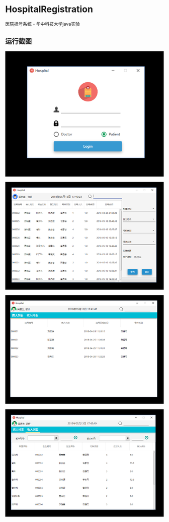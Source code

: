 # HospitalRegistration
医院挂号系统 - 华中科技大学java实验

## 运行截图

![登录界面](/screenshots/Login.png)



![病人界面](/screenshots/patient.png)



![医生界面1](/screenshots/doctor1.png)



![医生界面2](/screenshots/doctor2.png)

